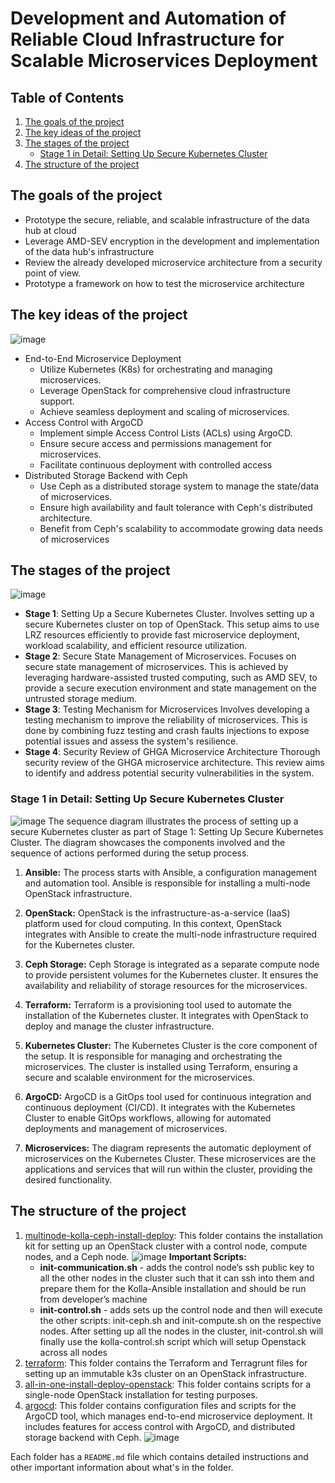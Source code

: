# Development and Automation of Reliable Cloud Infrastructure for Scalable Microservices Deployment
## Table of Contents
1. [The goals of the project](#the-goals-of-the-project)
2. [The key ideas of the project](#the-key-ideas-of-the-project)
3. [The stages of the project](#the-stages-of-the-project)
   - [Stage 1 in Detail: Setting Up Secure Kubernetes Cluster](#stage-1-in-detail-setting-up-secure-kubernetes-cluster)
4. [The structure of the project](#the-structure-of-the-project)

## The goals of the project
* Prototype the secure, reliable, and scalable infrastructure of the data hub at cloud
* Leverage AMD-SEV encryption in the development and implementation of the data hub's infrastructure
* Review the already developed microservice architecture from a security point of view.
* Prototype a framework on how to test the microservice architecture

## The key ideas of the project
![image](https://github.com/Evgeny-Volynsky/microservices-infrastructure/assets/10652693/28bd562f-ff4a-44cd-9010-57725e6bf54e)
* End-to-End Microservice Deployment
   - Utilize Kubernetes (K8s) for orchestrating and managing microservices.
   - Leverage OpenStack for comprehensive cloud infrastructure support.
   - Achieve seamless deployment and scaling of microservices.
* Access Control with ArgoCD
   - Implement simple Access Control Lists (ACLs) using ArgoCD.
   - Ensure secure access and permissions management for microservices.
   - Facilitate continuous deployment with controlled access
* Distributed Storage Backend with Ceph
   - Use Ceph as a distributed storage system to manage the state/data of microservices.
   - Ensure high availability and fault tolerance with Ceph's distributed architecture.
   - Benefit from Ceph's scalability to accommodate growing data needs of microservices


## The stages of the project
![image](https://github.com/Evgeny-Volynsky/microservices-infrastructure/assets/10652693/d76b89a1-9da1-413c-aa45-27f0065fb2ec)

* **Stage 1**: Setting Up a Secure Kubernetes Cluster. Involves setting up a secure Kubernetes cluster on top of OpenStack. This setup aims to use LRZ resources efficiently to provide fast microservice deployment, workload scalability, and efficient resource utilization.
* **Stage 2**: Secure State Management of Microservices. Focuses on secure state management of microservices. This is achieved by leveraging hardware-assisted trusted computing, such as AMD SEV, to provide a secure execution environment and state management on the untrusted storage medium.
* **Stage 3**: Testing Mechanism for Microservices
Involves developing a testing mechanism to improve the reliability of microservices. This is done by combining fuzz testing and crash faults injections to expose potential issues and assess the system's resilience.
* **Stage 4**: Security Review of GHGA Microservice Architecture
Thorough security review of the GHGA microservice architecture. This review aims to identify and address potential security vulnerabilities in the system.

### Stage 1 in Detail: Setting Up Secure Kubernetes Cluster
![image](https://github.com/Evgeny-Volynsky/microservices-infrastructure/assets/10652693/cace9552-3720-4939-aed7-edc87f85c1fc)
The sequence diagram illustrates the process of setting up a secure Kubernetes cluster as part of Stage 1: Setting Up Secure Kubernetes Cluster. The diagram showcases the components involved and the sequence of actions performed during the setup process.

1. **Ansible:** The process starts with Ansible, a configuration management and automation tool. Ansible is responsible for installing a multi-node OpenStack infrastructure.

2. **OpenStack:** OpenStack is the infrastructure-as-a-service (IaaS) platform used for cloud computing. In this context, OpenStack integrates with Ansible to create the multi-node infrastructure required for the Kubernetes cluster.

3. **Ceph Storage:** Ceph Storage is integrated as a separate compute node to provide persistent volumes for the Kubernetes cluster. It ensures the availability and reliability of storage resources for the microservices.

4. **Terraform:** Terraform is a provisioning tool used to automate the installation of the Kubernetes cluster. It integrates with OpenStack to deploy and manage the cluster infrastructure.

5. **Kubernetes Cluster:** The Kubernetes Cluster is the core component of the setup. It is responsible for managing and orchestrating the microservices. The cluster is installed using Terraform, ensuring a secure and scalable environment for the microservices.

6. **ArgoCD:** ArgoCD is a GitOps tool used for continuous integration and continuous deployment (CI/CD). It integrates with the Kubernetes Cluster to enable GitOps workflows, allowing for automated deployments and management of microservices.

7. **Microservices:** The diagram represents the automatic deployment of microservices on the Kubernetes Cluster. These microservices are the applications and services that will run within the cluster, providing the desired functionality.

## The structure of the project
1. [multinode-kolla-ceph-install-deploy](https://github.com/Evgeny-Volynsky/microservices-infrastructure/tree/main/multinode-kolla-ceph-install-deploy): This folder contains the installation kit for setting up an OpenStack cluster with a control node, compute nodes, and a Ceph node.
![image](https://github.com/Evgeny-Volynsky/microservices-infrastructure/assets/10652693/be307581-f22b-4baf-93d1-cdc7bd2099a2)
**Important Scripts:**
   - **init-communication.sh** - adds the control node’s ssh public key to all the other nodes in the cluster such that it can ssh into them and prepare them for the Kolla-Ansible installation and should be run from developer’s machine
   - **init-control.sh** - adds sets up the control node and then will execute the other scripts: init-ceph.sh and init-compute.sh on the respective nodes. After setting up all the nodes in the cluster, init-control.sh will finally use the kolla-control.sh script which will setup Openstack across all nodes 
2. [terraform](https://github.com/Evgeny-Volynsky/microservices-infrastructure/tree/main/terraform): This folder contains the Terraform and Terragrunt files for setting up an immutable k3s cluster on an OpenStack infrastructure.
3. [all-in-one-install-deploy-openstack](https://github.com/Evgeny-Volynsky/microservices-infrastructure/tree/main/all-in-one-install-deploy-openstack): This folder contains scripts for a single-node OpenStack installation for testing purposes.
4. [argocd](https://github.com/Evgeny-Volynsky/microservices-infrastructure/tree/main/argocd): This folder contains configuration files and scripts for the ArgoCD tool, which manages end-to-end microservice deployment. It includes features for access control with ArgoCD, and distributed storage backend with Ceph.
![image](https://github.com/Evgeny-Volynsky/microservices-infrastructure/assets/10652693/2063af53-e401-436b-9008-56329312f9bd)

Each folder has a `README.md` file which contains detailed instructions and other important information about what's in the folder. 

